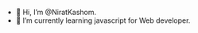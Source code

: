 - 👋 Hi, I’m @NiratKashom.
- 🌱 I’m currently learning javascript for Web developer.
<!-- - 💞️ I’m looking to collaborate on ...--->
<!-- - 📫 How to reach me ...--->

<!---
NiratKashom/NiratKashom is a ✨ special ✨ repository because its `README.md` (this file) appears on your GitHub profile.
You can click the Preview link to take a look at your changes.
--->
